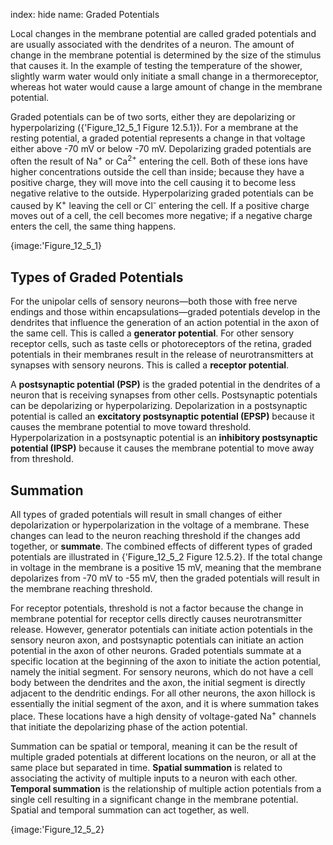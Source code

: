 index: hide
name: Graded Potentials

Local changes in the membrane potential are called graded potentials and are usually associated with the dendrites of a neuron. The amount of change in the membrane potential is determined by the size of the stimulus that causes it. In the example of testing the temperature of the shower, slightly warm water would only initiate a small change in a thermoreceptor, whereas hot water would cause a large amount of change in the membrane potential.

Graded potentials can be of two sorts, either they are depolarizing or hyperpolarizing ({'Figure_12_5_1 Figure 12.5.1}). For a membrane at the resting potential, a graded potential represents a change in that voltage either above -70 mV or below -70 mV. Depolarizing graded potentials are often the result of Na<sup>+</sup> or Ca<sup>2+</sup> entering the cell. Both of these ions have higher concentrations outside the cell than inside; because they have a positive charge, they will move into the cell causing it to become less negative relative to the outside. Hyperpolarizing graded potentials can be caused by K<sup>+</sup> leaving the cell or Cl<sup>-</sup> entering the cell. If a positive charge moves out of a cell, the cell becomes more negative; if a negative charge enters the cell, the same thing happens.


{image:'Figure_12_5_1}
        

## Types of Graded Potentials

For the unipolar cells of sensory neurons—both those with free nerve endings and those within encapsulations—graded potentials develop in the dendrites that influence the generation of an action potential in the axon of the same cell. This is called a  **generator potential**. For other sensory receptor cells, such as taste cells or photoreceptors of the retina, graded potentials in their membranes result in the release of neurotransmitters at synapses with sensory neurons. This is called a  **receptor potential**.

A  **postsynaptic potential (PSP)** is the graded potential in the dendrites of a neuron that is receiving synapses from other cells. Postsynaptic potentials can be depolarizing or hyperpolarizing. Depolarization in a postsynaptic potential is called an  **excitatory postsynaptic potential (EPSP)** because it causes the membrane potential to move toward threshold. Hyperpolarization in a postsynaptic potential is an  **inhibitory postsynaptic potential (IPSP)** because it causes the membrane potential to move away from threshold.

## Summation

All types of graded potentials will result in small changes of either depolarization or hyperpolarization in the voltage of a membrane. These changes can lead to the neuron reaching threshold if the changes add together, or  **summate**. The combined effects of different types of graded potentials are illustrated in {'Figure_12_5_2 Figure 12.5.2}. If the total change in voltage in the membrane is a positive 15 mV, meaning that the membrane depolarizes from -70 mV to -55 mV, then the graded potentials will result in the membrane reaching threshold.

For receptor potentials, threshold is not a factor because the change in membrane potential for receptor cells directly causes neurotransmitter release. However, generator potentials can initiate action potentials in the sensory neuron axon, and postsynaptic potentials can initiate an action potential in the axon of other neurons. Graded potentials summate at a specific location at the beginning of the axon to initiate the action potential, namely the initial segment. For sensory neurons, which do not have a cell body between the dendrites and the axon, the initial segment is directly adjacent to the dendritic endings. For all other neurons, the axon hillock is essentially the initial segment of the axon, and it is where summation takes place. These locations have a high density of voltage-gated Na<sup>+</sup> channels that initiate the depolarizing phase of the action potential.

Summation can be spatial or temporal, meaning it can be the result of multiple graded potentials at different locations on the neuron, or all at the same place but separated in time.  **Spatial summation** is related to associating the activity of multiple inputs to a neuron with each other.  **Temporal summation** is the relationship of multiple action potentials from a single cell resulting in a significant change in the membrane potential. Spatial and temporal summation can act together, as well.


{image:'Figure_12_5_2}
        
